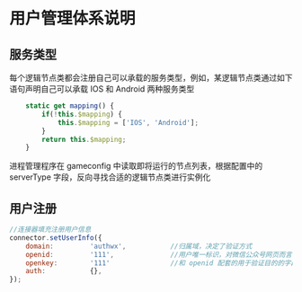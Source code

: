 # 用户管理体系说明

## 服务类型

每个逻辑节点类都会注册自己可以承载的服务类型，例如，某逻辑节点类通过如下语句声明自己可以承载 IOS 和 Android 两种服务类型
```js
    static get mapping() {
        if(!this.$mapping) {
            this.$mapping = ['IOS', 'Android'];
        }
        return this.$mapping;
    }
```
进程管理程序在 gameconfig 中读取即将运行的节点列表，根据配置中的 serverType 字段，反向寻找合适的逻辑节点类进行实例化

## 用户注册

```js
//连接器填充注册用户信息
connector.setUserInfo({
    domain:         'authwx',           //归属域，决定了验证方式
    openid:         '111',              //用户唯一标识，对微信公众号网页而言，就是 code 字符串，服务端收到该字符串后，再次访问微信服务端，即可取到真正的 openid 和 unionid
    openkey:        '111'               //和 openid 配套的用于验证目的的字段
    auth:           {},
});
```
